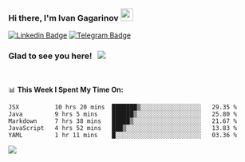 ### Hi there, I'm Ivan Gagarinov <img src="https://media.giphy.com/media/hvRJCLFzcasrR4ia7z/giphy.gif" width="25px">

[![Linkedin Badge](https://img.shields.io/badge/-LinkedIn-0e76a8?style=flat-square&logo=Linkedin&logoColor=white)](https://linkedin.com/in/ivan-gagarinov-142ba3141/)
[![Telegram Badge](https://img.shields.io/badge/-Telegram-0088cc?style=flat-square&logo=Telegram&logoColor=white)](https://t.me/igagarinov)

### Glad to see you here! &nbsp; ![](https://visitor-badge.glitch.me/badge?page_id=dzencot.dzencot)

</br>

📊 **This Week I Spent My Time On:**
<!--START_SECTION:waka-->
```text
JSX          10 hrs 20 mins  ███████▒░░░░░░░░░░░░░░░░░   29.35 % 
Java         9 hrs 5 mins    ██████▒░░░░░░░░░░░░░░░░░░   25.80 % 
Markdown     7 hrs 38 mins   █████▒░░░░░░░░░░░░░░░░░░░   21.67 % 
JavaScript   4 hrs 52 mins   ███▒░░░░░░░░░░░░░░░░░░░░░   13.83 % 
YAML         1 hr 11 mins    █░░░░░░░░░░░░░░░░░░░░░░░░   03.36 % 
```
<!--END_SECTION:waka-->

[![](https://github-readme-stats.vercel.app/api?username=dzencot&theme=gruvbox)](https://github.com/dzencot)
